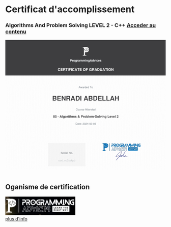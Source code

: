 

# Certificat d'accomplissement
### Algorithms And Problem Solving LEVEL 2 - C++  [Acceder au contenu](../)
[![](./src/Certificate__Algorithms__And__Problem__Solving__Level__2__Using__C++.png)](./src/Certificate__Algorithms__And__Problem__Solving__Level__2__Using__C++.pdf)

#

## Oganisme de certification
[![](../../src/logo__ProgrammingAdvices.png)](README.md)   
[plus d'info](../../README.md)  
